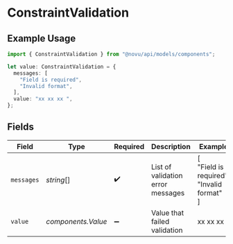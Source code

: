 # ConstraintValidation

## Example Usage

```typescript
import { ConstraintValidation } from "@novu/api/models/components";

let value: ConstraintValidation = {
  messages: [
    "Field is required",
    "Invalid format",
  ],
  value: "xx xx xx ",
};
```

## Fields

| Field                                     | Type                                      | Required                                  | Description                               | Example                                   |
| ----------------------------------------- | ----------------------------------------- | ----------------------------------------- | ----------------------------------------- | ----------------------------------------- |
| `messages`                                | *string*[]                                | :heavy_check_mark:                        | List of validation error messages         | [<br/>"Field is required",<br/>"Invalid format"<br/>] |
| `value`                                   | *components.Value*                        | :heavy_minus_sign:                        | Value that failed validation              | xx xx xx                                  |